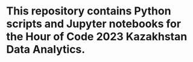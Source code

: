 # This repository contains Python scripts and Jupyter notebooks for the Hour of Code 2023 Kazakhstan Data Analytics.
